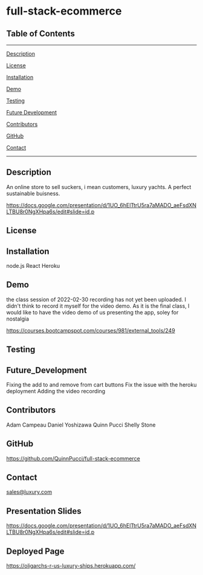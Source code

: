 # full-stack-ecommerce

## Table of Contents
--------------------------------------
[Description](#Description)

[License](#License)

[Installation](#Installation)

[Demo](#Demo)

[Testing](#Testing)

[Future Development](#Future_Development)

[Contributors](#Contributors)

[GitHub](#GitHub)

[Contact](#Contact)


--------------------------------------

## Description
An online store to sell suckers, i mean customers, luxury yachts. A perfect sustainable buisness.

https://docs.google.com/presentation/d/1UO_6hElTtrU5ra7aMADO_aeFsdXNLTBU8r0NgXHpa6s/edit#slide=id.p

## License

## Installation
node.js
React
Heroku

## Demo
the class session of 2022-02-30 recording has not yet been uploaded.
I didn't think to record it myself for the video demo. As it is the final class, I would like to 
have the video demo of us presenting the app, soley for nostalgia

https://courses.bootcampspot.com/courses/981/external_tools/249

## Testing

## Future_Development
Fixing the add to and remove from cart buttons
Fix the issue with the heroku deployment
Adding the video recording

## Contributors
Adam Campeau
Daniel Yoshizawa
Quinn Pucci
Shelly Stone

## GitHub
https://github.com/QuinnPucci/full-stack-ecommerce

## Contact
sales@luxury.com

## Presentation Slides
https://docs.google.com/presentation/d/1UO_6hElTtrU5ra7aMADO_aeFsdXNLTBU8r0NgXHpa6s/edit#slide=id.p

## Deployed Page
https://oligarchs-r-us-luxury-ships.herokuapp.com/
